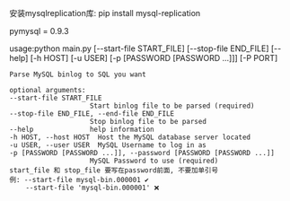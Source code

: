安装mysqlreplication库: pip install mysql-replication

pymysql = 0.9.3

usage:python main.py [--start-file START_FILE] [--stop-file END_FILE] [--help]
               [-h HOST] [-u USER] [-p [PASSWORD [PASSWORD ...]]] [-P PORT]

    Parse MySQL binlog to SQL you want

    optional arguments:
    --start-file START_FILE
                        Start binlog file to be parsed (required)
    --stop-file END_FILE, --end-file END_FILE
                        Stop binlog file to be parsed
    --help              help information
    -h HOST, --host HOST  Host the MySQL database server located
    -u USER, --user USER  MySQL Username to log in as
    -p [PASSWORD [PASSWORD ...]], --password [PASSWORD [PASSWORD ...]]
                        MySQL Password to use (required)
    start_file 和 stop_file 要写在password前面, 不要加单引号
    例: --start-file mysql-bin.000001 ✔
        --start-file 'mysql-bin.000001' ❌
